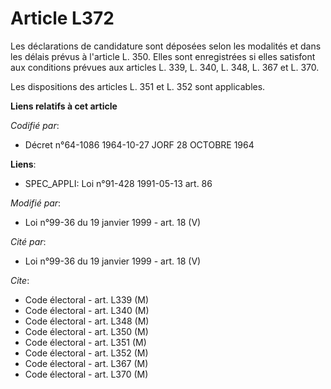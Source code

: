 # Article L372

Les déclarations de candidature sont déposées selon les modalités et dans les délais prévus à l'article L. 350. Elles sont
enregistrées si elles satisfont aux conditions prévues aux articles L. 339, L. 340, L. 348, L. 367 et L. 370.

Les dispositions des articles L. 351 et L. 352 sont applicables.

**Liens relatifs à cet article**

_Codifié par_:

  - Décret n°64-1086 1964-10-27 JORF 28 OCTOBRE 1964

**Liens**:

  - SPEC_APPLI: Loi n°91-428 1991-05-13 art. 86

_Modifié par_:

  - Loi n°99-36 du 19 janvier 1999 - art. 18 (V)

_Cité par_:

  - Loi n°99-36 du 19 janvier 1999 - art. 18 (V)

_Cite_:

  - Code électoral - art. L339 (M)
  - Code électoral - art. L340 (M)
  - Code électoral - art. L348 (M)
  - Code électoral - art. L350 (M)
  - Code électoral - art. L351 (M)
  - Code électoral - art. L352 (M)
  - Code électoral - art. L367 (M)
  - Code électoral - art. L370 (M)
